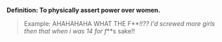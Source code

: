 **Definition: To physically assert power over women.**

> Example: AHAHAHAHA WHAT THE F\*\**!!?? I'd screwed more girls then that when i was 14 for f*\**s sake!!